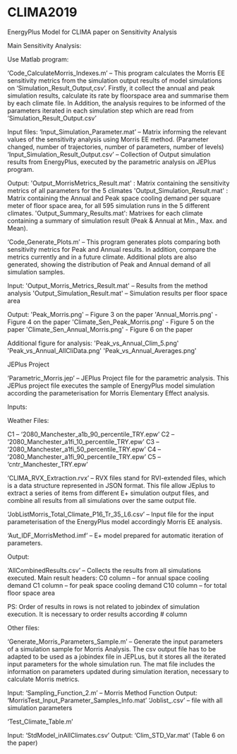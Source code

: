 # CLIMA2019
EnergyPlus Model for CLIMA paper on Sensitivity Analysis

Main Sensitivity Analysis:

Use Matlab program: 

‘Code_CalculateMorris_Indexes.m’ – This program calculates the Morris EE sensitivity metrics from the simulation output results of model simulations on ‘Simulation_Result_Output,csv’. Firstly, it collect the annual and peak simulation results, calculate its rate by floorspace area and summarise them by each climate file.  In Addition, the analysis requires to be informed of the parameters iterated in each simulation step which are read from ‘Simulation_Result_Output.csv’

Input files:
‘Input_Simulation_Parameter.mat’ – Matrix informing the relevant values of the sensitivity analysis using Morris EE method. (Parameter changed, number of trajectories, number of parameters, number of levels)
‘Input_Simulation_Result_Output.csv’ – Collection of Output simulation results from EnergyPlus, executed by the parametric analysis on JEPlus program.

Output:
'Output_MorrisMetrics_Result.mat' : Matrix containing the sensitivity metrics of all parameters for the 5 climates
'Output_Simulation_Result.mat' : Matrix containing the Annual and Peak space cooling demand per square meter of floor space area, for all 595 simulation runs in the 5 different climates.
'Output_Summary_Results.mat': Matrixes for each climate containing a summary of simulation result (Peak & Annual at Min., Max. and Mean).

‘Code_Generate_Plots.m’ – This program generates plots comparing both sensitivity metrics for Peak and Annual results. In addition, compare the metrics currently and in a future climate. Additional plots are also generated, showing the distribution of Peak and Annual demand of all simulation samples.

Input:
'Output_Morris_Metrics_Result.mat' – Results from the method analysis
'Output_Simulation_Result.mat' – Simulation results per floor space area

Output:
'Peak_Morris.png' – Figure 3 on the paper
'Annual_Morris.png' - Figure 4 on the paper
'Climate_Sen_Peak_Morris.png' - Figure 5 on the paper
'Climate_Sen_Annual_Morris.png' - Figure 6 on the paper

Additional figure for analysis:
'Peak_vs_Annual_Clim_5.png'
'Peak_vs_Annual_AllCliData.png'
'Peak_vs_Annual_Averages.png'


JEPlus Project

‘Parametric_Morris.jep’ – JEPlus Project file for the parametric analysis. This JEPlus project file executes the sample of EnergyPlus model simulation according the parameterisation for Morris Elementary Effect analysis.

Inputs:

Weather Files:

C1 – ‘2080_Manchester_a1b_90_percentile_TRY.epw’
C2 – ‘2080_Manchester_a1fi_10_percentile_TRY.epw’
C3 – ‘2080_Manchester_a1fi_50_percentile_TRY.epw’
C4 – ‘2080_Manchester_a1fi_90_percentile_TRY.epw’
C5 – ‘cntr_Manchester_TRY.epw’

‘CLIMA_RVX_Extraction.rvx’ – RVX files stand for RVI-extended files, which is a data structure represented in JSON format. This file allow JEplus to extract a series of items from different E+ simulation output files, and combine all results from all simulations over the same output file.

‘JobListMorris_Total_Climate_P16_Tr_35_L6.csv’ – Input file for the input parameterisation of the EnergyPlus model accordingly Morris EE analysis.

‘Aut_IDF_MorrisMethod.imf’ – E+ model prepared for automatic iteration of parameters.

Output:

‘AllCombinedResults.csv’ – Collects the results from all simulations executed. 
Main result headers:
C0 column – for annual space cooling demand
C1 column – for peak space cooling demand
C10 column – for total floor space area

PS: Order of results in rows is not related to jobindex of simulation execution. It is necessary to order results according # column

Other files:

‘Generate_Morris_Parameters_Sample.m’ – Generate the input parameters of a simulation sample for Morris Analysis. The csv output file has to be adapted to be used as a jobindex file in JEPLus, but it stores all the iterated input parameters for the whole simulation run. The mat file includes the information on parameters updated during simulation iteration, necessary to calculate Morris metrics.

Input: ‘Sampling_Function_2.m’ – Morris Method Function
Output: 
‘MorrisTest_Input_Parameter_Samples_Info.mat’ 
‘Joblist_.csv’ – file with all simulation parameters

‘Test_Climate_Table.m’

Input: ‘StdModel_inAllClimates.csv’
Output: ‘Clim_STD_Var.mat' (Table 6 on the paper)

